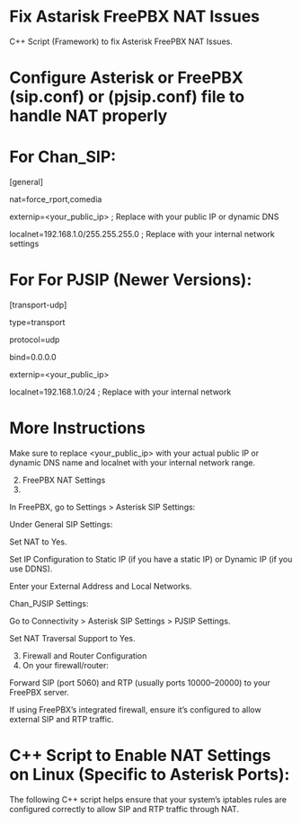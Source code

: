 # Fix Astarisk FreePBX NAT Issues

C++ Script (Framework) to fix Asterisk FreePBX NAT Issues.

# Configure Asterisk or FreePBX (sip.conf) or (pjsip.conf) file to handle NAT properly

# For Chan_SIP:

[general]

nat=force_rport,comedia

externip=<your_public_ip>  ; Replace with your public IP or dynamic DNS

localnet=192.168.1.0/255.255.255.0  ; Replace with your internal network settings


# For For PJSIP (Newer Versions):

[transport-udp]

type=transport

protocol=udp

bind=0.0.0.0

externip=<your_public_ip>

localnet=192.168.1.0/24  ; Replace with your internal network


# More Instructions

Make sure to replace <your_public_ip> with your actual public IP or dynamic DNS name and localnet with your internal network range.

2. FreePBX NAT Settings
3. 
In FreePBX, go to Settings > Asterisk SIP Settings:


Under General SIP Settings:

Set NAT to Yes.

Set IP Configuration to Static IP (if you have a static IP) or Dynamic IP (if you use DDNS).

Enter your External Address and Local Networks.

Chan_PJSIP Settings:


Go to Connectivity > Asterisk SIP Settings > PJSIP Settings.

Set NAT Traversal Support to Yes.

3. Firewall and Router Configuration
4. On your firewall/router:


Forward SIP (port 5060) and RTP (usually ports 10000–20000) to your FreePBX server.

If using FreePBX’s integrated firewall, ensure it’s configured to allow external SIP and RTP traffic.

# C++ Script to Enable NAT Settings on Linux (Specific to Asterisk Ports):

The following C++ script helps ensure that your system’s iptables rules are configured correctly to allow SIP and RTP traffic through NAT.
